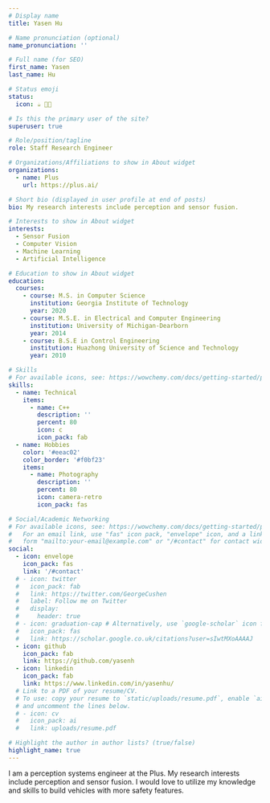```yaml
---
# Display name
title: Yasen Hu

# Name pronunciation (optional)
name_pronunciation: ''

# Full name (for SEO)
first_name: Yasen
last_name: Hu

# Status emoji
status:
  icon: ☕️ 🧑‍💻️

# Is this the primary user of the site?
superuser: true

# Role/position/tagline
role: Staff Research Engineer

# Organizations/Affiliations to show in About widget
organizations:
  - name: Plus
    url: https://plus.ai/

# Short bio (displayed in user profile at end of posts)
bio: My research interests include perception and sensor fusion.

# Interests to show in About widget
interests:
  - Sensor Fusion
  - Computer Vision
  - Machine Learning
  - Artificial Intelligence

# Education to show in About widget
education:
  courses:
    - course: M.S. in Computer Science
      institution: Georgia Institute of Technology
      year: 2020
    - course: M.S.E. in Electrical and Computer Engineering
      institution: University of Michigan-Dearborn
      year: 2014
    - course: B.S.E in Control Engineering
      institution: Huazhong University of Science and Technology
      year: 2010

# Skills
# For available icons, see: https://wowchemy.com/docs/getting-started/page-builder/#icons
skills:
  - name: Technical
    items:
      - name: C++
        description: ''
        percent: 80
        icon: c
        icon_pack: fab
  - name: Hobbies
    color: '#eeac02'
    color_border: '#f0bf23'
    items:
      - name: Photography
        description: ''
        percent: 80
        icon: camera-retro
        icon_pack: fas

# Social/Academic Networking
# For available icons, see: https://wowchemy.com/docs/getting-started/page-builder/#icons
#   For an email link, use "fas" icon pack, "envelope" icon, and a link in the
#   form "mailto:your-email@example.com" or "/#contact" for contact widget.
social:
  - icon: envelope
    icon_pack: fas
    link: '/#contact'
  # - icon: twitter
  #   icon_pack: fab
  #   link: https://twitter.com/GeorgeCushen
  #   label: Follow me on Twitter
  #   display:
  #     header: true
  # - icon: graduation-cap # Alternatively, use `google-scholar` icon from `ai` icon pack
  #   icon_pack: fas
  #   link: https://scholar.google.co.uk/citations?user=sIwtMXoAAAAJ
  - icon: github
    icon_pack: fab
    link: https://github.com/yasenh
  - icon: linkedin
    icon_pack: fab
    link: https://www.linkedin.com/in/yasenhu/
  # Link to a PDF of your resume/CV.
  # To use: copy your resume to `static/uploads/resume.pdf`, enable `ai` icons in `params.yaml`,
  # and uncomment the lines below.
  # - icon: cv
  #   icon_pack: ai
  #   link: uploads/resume.pdf

# Highlight the author in author lists? (true/false)
highlight_name: true
---
```


I am a perception systems engineer at the Plus. My research interests include perception and sensor fusion. I would love to utilize my knowledge and skills to build vehicles with more safety features.